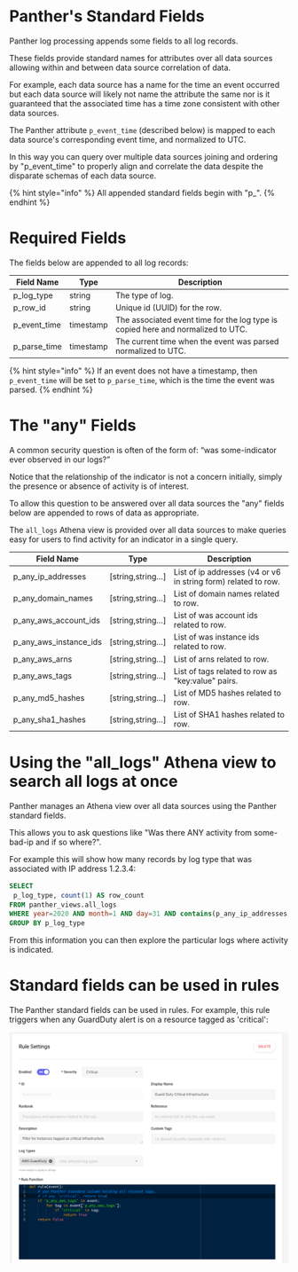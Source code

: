# Panther's Standard Fields

Panther log processing appends some fields to all log records.

These fields provide standard names for attributes over all data sources allowing within and between data source correlation of data.

For example, each data source has a name for the time an event occurred but each data source will likely not name the attribute the same nor is it guaranteed that the associated time has a time zone consistent with other data sources.

The Panther attribute `p_event_time` (described below) is mapped to each data source's corresponding event time, and normalized to UTC.

In this way you can query over multiple data sources joining and ordering by "p_event_time" to properly align and correlate the data despite the disparate schemas of each data source.

{% hint style="info" %}
All appended standard fields begin with "p\_".
{% endhint %}

# Required Fields

The fields below are appended to all log records:

| Field Name   | Type      | Description                                                                      |
| ------------ | --------- | -------------------------------------------------------------------------------- |
| p_log_type   | string    | The type of log.                                                                 |
| p_row_id     | string    | Unique id (UUID) for the row.                                                    |
| p_event_time | timestamp | The associated event time for the log type is copied here and normalized to UTC. |
| p_parse_time | timestamp | The current time when the event was parsed normalized to UTC.                    |

{% hint style="info" %}
If an event does not have a timestamp, then `p_event_time` will be set to `p_parse_time`, which is the time the event was parsed.
{% endhint %}

# The "any" Fields

A common security question is often of the form of: “was some-indicator ever observed in our logs?”

Notice that the relationship of the indicator is not a concern initially, simply the presence or absence of activity is of interest.

To allow this question to be answered over all data sources the "any" fields below are appended to rows of data as appropriate.

The `all_logs` Athena view is provided over all data sources to make queries easy for users to find activity for an indicator in a single query.

| Field Name             | Type             | Description                                                    |
| ---------------------- | ---------------- | -------------------------------------------------------------- |
| p_any_ip_addresses     | [string,string…] | List of ip addresses (v4 or v6 in string form) related to row. |
| p_any_domain_names     | [string,string…] | List of domain names related to row.                           |
| p_any_aws_account_ids  | [string,string…] | List of was account ids related to row.                        |
| p_any_aws_instance_ids | [string,string…] | List of was instance ids related to row.                       |
| p_any_aws_arns         | [string,string…] | List of arns related to row.                                   |
| p_any_aws_tags         | [string,string…] | List of tags related to row as "key:value" pairs.              |
| p_any_md5_hashes       | [string,string…] | List of MD5 hashes related to row.                             |
| p_any_sha1_hashes      | [string,string…] | List of SHA1 hashes related to row.                            |

# Using the "all_logs" Athena view to search all logs at once

Panther manages an Athena view over all data sources using the Panther standard fields.

This allows you to ask questions like "Was there ANY activity from some-bad-ip and if so where?".

For example this will show how many records by log type that was associated with IP address 1.2.3.4:

```sql
SELECT
 p_log_type, count(1) AS row_count
FROM panther_views.all_logs
WHERE year=2020 AND month=1 AND day=31 AND contains(p_any_ip_addresses, '1.2.3.4')
GROUP BY p_log_type
```

From this information you can then explore the particular logs where activity is indicated.

# Standard fields can be used in rules

The Panther standard fields can be used in rules. For example, this rule triggers when any
GuardDuty alert is on a resource tagged as 'critical':

![Example Panther Rule](../.gitbook/assets/PantherStandardFieldRule.png)

